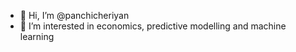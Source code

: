 - 👋 Hi, I’m @panchicheriyan
- 👀 I’m interested in economics, predictive modelling and machine learning
<!---
panchicheriyan/panchicheriyan is a ✨ special ✨ repository because its `README.md` (this file) appears on your GitHub profile.
You can click the Preview link to take a look at your changes.
--->
